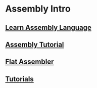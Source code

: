 # Assembly Intro

## [Learn Assembly Language](https://asmtutor.com/)
## [Assembly Tutorial](http://assemblytutorial.wikidot.com/)
## [Flat Assembler](http://flatassembler.net/)
## [Tutorials](https://github.com/DGivney/assemblytutorials)
